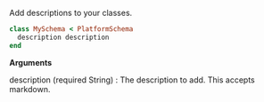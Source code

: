 Add descriptions to your classes.

```ruby
class MySchema < PlatformSchema
  description description
end

```

**Arguments**

description (required String)
:   The description to add. This accepts markdown.